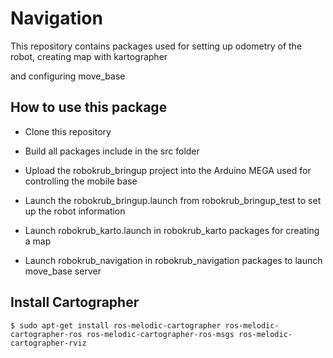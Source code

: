 # Navigation
This repository contains packages used for setting up odometry of the robot, creating map with kartographer 

and configuring move_base

## How to use this package
* Clone this repository

* Build all packages include in the src folder
* Upload the robokrub_bringup project into the Arduino MEGA used for controlling the mobile base
* Launch the robokrub_bringup.launch from robokrub_bringup_test to set up the robot information
* Launch robokrub_karto.launch in robokrub_karto packages for creating a map
* Launch robokrub_navigation in robokrub_navigation packages to launch move_base server

## Install Cartographer
`$ sudo apt-get install ros-melodic-cartographer ros-melodic-cartographer-ros ros-melodic-cartographer-ros-msgs ros-melodic-cartographer-rviz`


